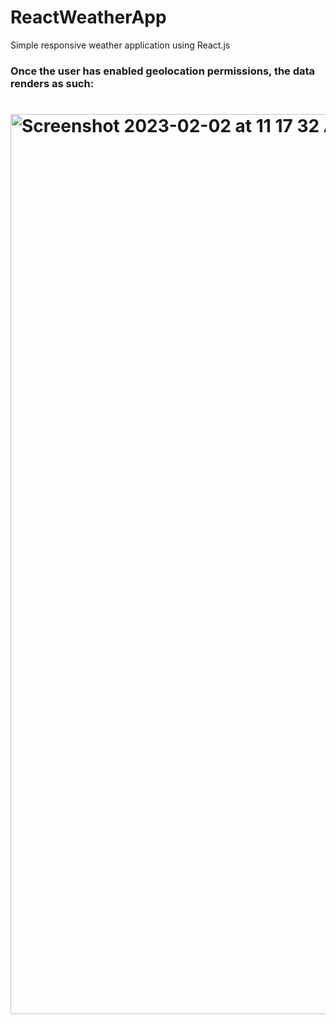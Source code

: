 # ReactWeatherApp
Simple responsive weather application using React.js 

### Once the user has enabled geolocation permissions, the data renders as such: 
# <img width="1440" alt="Screenshot 2023-02-02 at 11 17 32 AM" src="https://user-images.githubusercontent.com/99213631/216383879-5026d4fd-b983-4c0d-8616-80d7d62f9d83.png">
